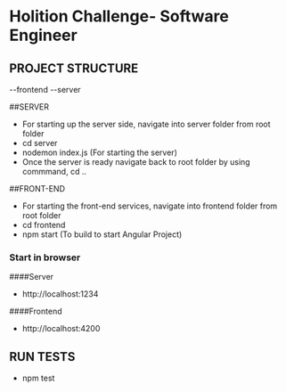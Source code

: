 # Holition Challenge- Software Engineer

## PROJECT STRUCTURE
--frontend
--server

##SERVER

* For starting up the server side, navigate into server folder from root folder
* cd server
* nodemon index.js (For starting the server)
* Once the server is ready navigate back to root folder by using commmand, cd ..

##FRONT-END


* For starting the front-end services, navigate into frontend folder from root folder
* cd frontend
* npm start (To build to start Angular Project)


### Start in browser

####Server  
* http://localhost:1234

####Frontend
* http://localhost:4200


## RUN TESTS

* npm test
